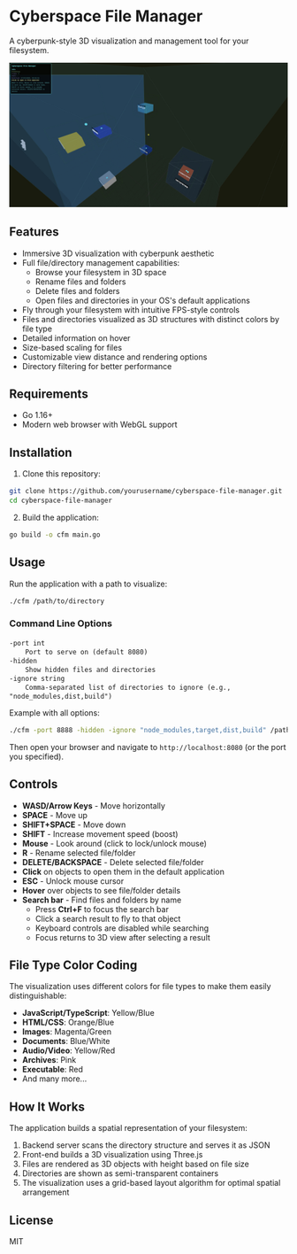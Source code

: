 # Cyberspace File Manager

A cyberpunk-style 3D visualization and management tool for your filesystem.

![Cyberspace File Manager](https://raw.githubusercontent.com/audi70r/cyberspace-file-manager/master/screenshot.jpg)

## Features

- Immersive 3D visualization with cyberpunk aesthetic
- Full file/directory management capabilities:
  - Browse your filesystem in 3D space
  - Rename files and folders
  - Delete files and folders
  - Open files and directories in your OS's default applications
- Fly through your filesystem with intuitive FPS-style controls
- Files and directories visualized as 3D structures with distinct colors by file type
- Detailed information on hover
- Size-based scaling for files
- Customizable view distance and rendering options
- Directory filtering for better performance

## Requirements

- Go 1.16+
- Modern web browser with WebGL support

## Installation

1. Clone this repository:

```bash
git clone https://github.com/yourusername/cyberspace-file-manager.git
cd cyberspace-file-manager
```

2. Build the application:

```bash
go build -o cfm main.go
```

## Usage

Run the application with a path to visualize:

```bash
./cfm /path/to/directory
```

### Command Line Options

```
-port int
    Port to serve on (default 8080)
-hidden
    Show hidden files and directories
-ignore string
    Comma-separated list of directories to ignore (e.g., "node_modules,dist,build")
```

Example with all options:

```bash
./cfm -port 8888 -hidden -ignore "node_modules,target,dist,build" /path/to/directory
```

Then open your browser and navigate to `http://localhost:8080` (or the port you specified).

## Controls

- **WASD/Arrow Keys** - Move horizontally
- **SPACE** - Move up
- **SHIFT+SPACE** - Move down
- **SHIFT** - Increase movement speed (boost)
- **Mouse** - Look around (click to lock/unlock mouse)
- **R** - Rename selected file/folder
- **DELETE/BACKSPACE** - Delete selected file/folder
- **Click** on objects to open them in the default application
- **ESC** - Unlock mouse cursor
- **Hover** over objects to see file/folder details
- **Search bar** - Find files and folders by name
  - Press **Ctrl+F** to focus the search bar
  - Click a search result to fly to that object
  - Keyboard controls are disabled while searching
  - Focus returns to 3D view after selecting a result

## File Type Color Coding

The visualization uses different colors for file types to make them easily distinguishable:

- **JavaScript/TypeScript**: Yellow/Blue
- **HTML/CSS**: Orange/Blue
- **Images**: Magenta/Green
- **Documents**: Blue/White
- **Audio/Video**: Yellow/Red
- **Archives**: Pink
- **Executable**: Red
- And many more...

## How It Works

The application builds a spatial representation of your filesystem:

1. Backend server scans the directory structure and serves it as JSON
2. Front-end builds a 3D visualization using Three.js
3. Files are rendered as 3D objects with height based on file size
4. Directories are shown as semi-transparent containers
5. The visualization uses a grid-based layout algorithm for optimal spatial arrangement

## License

MIT